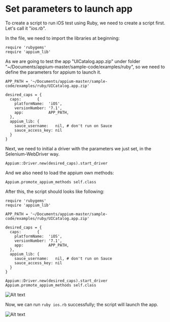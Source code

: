 # Set parameters to launch app

To create a script to run iOS test using Ruby, we need to create a script first. Let's call it "*ios.rb*".

In the file, we need to import the libraries at beginning:

<pre><code>require 'rubygems'
require 'appium_lib'
</code></pre>

As we are going to test the app "UICatalog.app.zip" under folder "~/Documents/appium-master/sample-code/examples/ruby", so we need to define the parameters for appium to launch it.

<pre><code>APP_PATH = '~/Documents/appium-master/sample-code/examples/ruby/UICatalog.app.zip'

desired_caps = {
  caps:       {
    platformName:  'iOS',
    versionNumber: '7.1',
    app:           APP_PATH,
  },
  appium_lib: {
    sauce_username:   nil, # don't run on Sauce
    sauce_access_key: nil
  }
}
</code></pre>

Next, we need to initial a driver with the parameters we just set, in the Selenium-WebDriver way.

<pre><code>Appium::Driver.new(desired_caps).start_driver
</code></pre>

And we also need to load the appium own methods:

<pre><code>Appium.promote_appium_methods self.class
</code></pre>

After this, the script should looks like following:

<pre><code>require 'rubygems'
require 'appium_lib'

APP_PATH = '~/Documents/appium-master/sample-code/examples/ruby/UICatalog.app.zip'

desired_caps = {
  caps:       {
    platformName:  'iOS',
    versionNumber: '7.1',
    app:           APP_PATH,
  },
  appium_lib: {
    sauce_username:   nil, # don't run on Sauce
    sauce_access_key: nil
  }
}

Appium::Driver.new(desired_caps).start_driver
Appium.promote_appium_methods self.class
</code></pre>

![Alt text](https://raw.githubusercontent.com/hy1984427/appium/master/images/ios_script_initial.png "ios.rb")

Now, we can run `ruby ios.rb` successfully; the script will launch the app.

![Alt text](https://raw.githubusercontent.com/hy1984427/appium/master/images/ios_script_initial_result.png "iOS script with initial parameters result")
